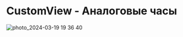 # CustomView - Аналоговые часы

![photo_2024-03-19 19 36 40](https://github.com/Vladisman/CustomClock/assets/72147565/6e6e1fed-b801-44cb-b59e-ab4e2cab54e7)

